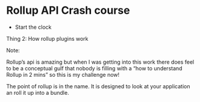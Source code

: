 # Rollup API Crash course

- Start the clock <!-- .element class="fragment" -->

Thing 2: How rollup plugins work
<!-- .element style="position: absolute; bottom: -100px; left: 0; font-size: 60%; color: grey;" -->

Note:

Rollup’s api is amazing but when I was getting into this work there does feel to be a conceptual gulf that nobody is filling with a “how to understand Rollup in 2 mins” so this is my challenge now!

The point of rollup is in the name. It is designed to look at your application an roll it up into a bundle.

